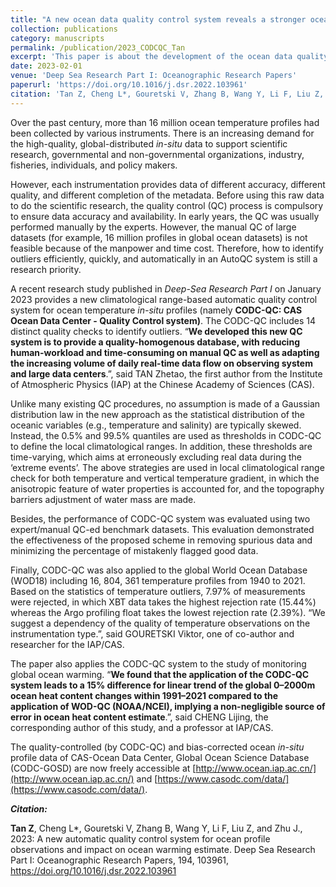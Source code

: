 ```yaml
---
title: "A new ocean data quality control system reveals a stronger ocean warming rate"
collection: publications
category: manuscripts
permalink: /publication/2023_CODCQC_Tan
excerpt: 'This paper is about the development of the ocean data quality control algorithm (CODC-QC)'
date: 2023-02-01
venue: 'Deep Sea Research Part I: Oceanographic Research Papers'
paperurl: 'https://doi.org/10.1016/j.dsr.2022.103961'
citation: 'Tan Z, Cheng L*, Gouretski V, Zhang B, Wang Y, Li F, Liu Z, and Zhu J., 2023: A new automatic quality control system for ocean profile observations and impact on ocean warming estimate. Deep Sea Research Part I: Oceanographic Research Papers, 194, 103961'
---
```


Over the past century, more than 16 million ocean temperature profiles had been collected by various instruments. There is an increasing demand for the high-quality, global-distributed *in-situ* data to support scientific research, governmental and non-governmental organizations, industry, fisheries, individuals, and policy makers.

However, each instrumentation provides data of different accuracy, different quality, and different completion of the metadata. Before using this raw data to do the scientific research, the quality control (QC) process is compulsory to ensure data accuracy and availability. In early years, the QC was usually performed manually by the experts. However, the manual QC of large datasets (for example, 16 million profiles in global ocean datasets) is not feasible because of the manpower and time cost. Therefore, how to identify outliers efficiently, quickly, and automatically in an AutoQC system is still a research priority.

 A recent research study published in *Deep-Sea Research Part I* on January 2023 provides a new climatological range-based automatic quality control system for ocean temperature *in-situ* profiles (namely **CODC-QC: CAS Ocean Data Center - Quality Control system)**. The CODC-QC includes 14 distinct quality checks to identify outliers. “**We developed this new QC system is to provide a quality-homogenous database, with reducing human-workload and time-consuming on manual QC as well as adapting the increasing volume of daily real-time data flow on observing system and large data centers**.”, said TAN Zhetao, the first author from the Institute of Atmospheric Physics (IAP) at the Chinese Academy of Sciences (CAS).

Unlike many existing QC procedures, no assumption is made of a Gaussian distribution law in the new approach as the statistical distribution of the oceanic variables (e.g., temperature and salinity) are typically skewed. Instead, the 0.5% and 99.5% quantiles are used as thresholds in CODC-QC to define the local climatological ranges. In addition, these thresholds are time-varying, which aims at erroneously excluding real data during the ‘extreme events’. The above strategies are used in local climatological range check for both temperature and vertical temperature gradient, in which the anisotropic feature of water properties is accounted for, and the topography barriers adjustment of water mass are made.

Besides, the performance of CODC-QC system was evaluated using two expert/manual QC-ed benchmark datasets. This evaluation demonstrated the effectiveness of the proposed scheme in removing spurious data and minimizing the percentage of mistakenly flagged good data.

Finally, CODC-QC was also applied to the global World Ocean Database (WOD18) including 16, 804, 361 temperature profiles from 1940 to 2021. Based on the statistics of temperature outliers, 7.97% of measurements were rejected, in which XBT data takes the highest rejection rate (15.44%) whereas the Argo profiling float takes the lowest rejection rate (2.39%). “We suggest a dependency of the quality of temperature observations on the instrumentation type.”, said GOURETSKI Viktor, one of co-author and researcher for the IAP/CAS.

The paper also applies the CODC-QC system to the study of monitoring global ocean warming. “**We found that the application of the CODC-QC system leads to a 15% difference for linear trend of the global 0–2000m ocean heat content changes within 1991–2021 compared to the application of WOD-QC (NOAA/NCEI), implying a non-negligible source of error in ocean heat content estimate**.”, said CHENG Lijing, the corresponding author of this study, and a professor at IAP/CAS.

The quality-controlled (by CODC-QC) and bias-corrected ocean *in-situ* profile data of CAS-Ocean Data Center, Global Ocean Science Database (CODC-GOSD) are now freely accessible at [http://www.ocean.iap.ac.cn/](http://www.ocean.iap.ac.cn/) and [https://www.casodc.com/data/](https://www.casodc.com/data/). 



***Citation:***

**Tan Z**, Cheng L*, Gouretski V, Zhang B, Wang Y, Li F, Liu Z, and Zhu J., 2023: A new automatic quality control system for ocean profile observations and impact on ocean warming estimate. Deep Sea Research Part I: Oceanographic Research Papers, 194, 103961, https://doi.org/10.1016/j.dsr.2022.103961